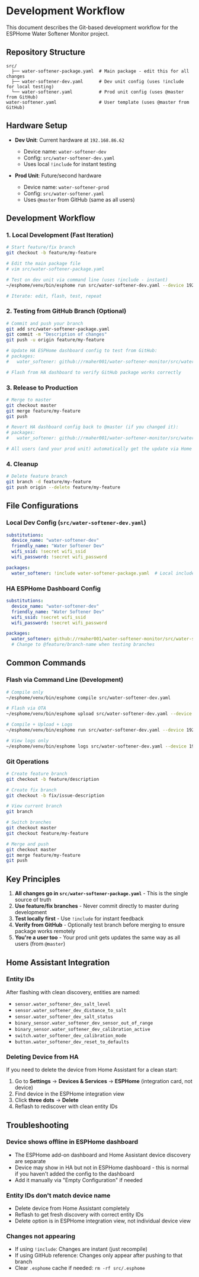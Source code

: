 # Development Workflow

This document describes the Git-based development workflow for the ESPHome Water Softener Monitor project.

## Repository Structure

```
src/
  ├── water-softener-package.yaml  # Main package - edit this for all changes
  ├── water-softener-dev.yaml      # Dev unit config (uses !include for local testing)
  └── water-softener.yaml          # Prod unit config (uses @master from GitHub)
water-softener.yaml                # User template (uses @master from GitHub)
```

## Hardware Setup

- **Dev Unit**: Current hardware at `192.168.86.62`
  - Device name: `water-softener-dev`
  - Config: `src/water-softener-dev.yaml`
  - Uses local `!include` for instant testing

- **Prod Unit**: Future/second hardware
  - Device name: `water-softener-prod`
  - Config: `src/water-softener.yaml`
  - Uses `@master` from GitHub (same as all users)

## Development Workflow

### 1. Local Development (Fast Iteration)

```bash
# Start feature/fix branch
git checkout -b feature/my-feature

# Edit the main package file
# vim src/water-softener-package.yaml

# Test on dev unit via command line (uses !include - instant)
~/esphome/venv/bin/esphome run src/water-softener-dev.yaml --device 192.168.86.62

# Iterate: edit, flash, test, repeat
```

### 2. Testing from GitHub Branch (Optional)

```bash
# Commit and push your branch
git add src/water-softener-package.yaml
git commit -m "Description of changes"
git push -u origin feature/my-feature

# Update HA ESPHome dashboard config to test from GitHub:
# packages:
#   water_softener: github://rmaher001/water-softener-monitor/src/water-softener-package.yaml@feature/my-feature

# Flash from HA dashboard to verify GitHub package works correctly
```

### 3. Release to Production

```bash
# Merge to master
git checkout master
git merge feature/my-feature
git push

# Revert HA dashboard config back to @master (if you changed it):
# packages:
#   water_softener: github://rmaher001/water-softener-monitor/src/water-softener-package.yaml@master

# All users (and your prod unit) automatically get the update via Home Assistant ESPHome dashboard
```

### 4. Cleanup

```bash
# Delete feature branch
git branch -d feature/my-feature
git push origin --delete feature/my-feature
```

## File Configurations

### Local Dev Config (`src/water-softener-dev.yaml`)

```yaml
substitutions:
  device_name: "water-softener-dev"
  friendly_name: "Water Softener Dev"
  wifi_ssid: !secret wifi_ssid
  wifi_password: !secret wifi_password

packages:
  water_softener: !include water-softener-package.yaml  # Local include for fast testing
```

### HA ESPHome Dashboard Config

```yaml
substitutions:
  device_name: "water-softener-dev"
  friendly_name: "Water Softener Dev"
  wifi_ssid: !secret wifi_ssid
  wifi_password: !secret wifi_password

packages:
  water_softener: github://rmaher001/water-softener-monitor/src/water-softener-package.yaml@master
  # Change to @feature/branch-name when testing branches
```

## Common Commands

### Flash via Command Line (Development)
```bash
# Compile only
~/esphome/venv/bin/esphome compile src/water-softener-dev.yaml

# Flash via OTA
~/esphome/venv/bin/esphome upload src/water-softener-dev.yaml --device 192.168.86.62

# Compile + Upload + Logs
~/esphome/venv/bin/esphome run src/water-softener-dev.yaml --device 192.168.86.62

# View logs only
~/esphome/venv/bin/esphome logs src/water-softener-dev.yaml --device 192.168.86.62
```

### Git Operations
```bash
# Create feature branch
git checkout -b feature/description

# Create fix branch
git checkout -b fix/issue-description

# View current branch
git branch

# Switch branches
git checkout master
git checkout feature/my-feature

# Merge and push
git checkout master
git merge feature/my-feature
git push
```

## Key Principles

1. **All changes go in `src/water-softener-package.yaml`** - This is the single source of truth
2. **Use feature/fix branches** - Never commit directly to master during development
3. **Test locally first** - Use `!include` for instant feedback
4. **Verify from GitHub** - Optionally test branch before merging to ensure package works remotely
5. **You're a user too** - Your prod unit gets updates the same way as all users (from `@master`)

## Home Assistant Integration

### Entity IDs
After flashing with clean discovery, entities are named:
- `sensor.water_softener_dev_salt_level`
- `sensor.water_softener_dev_distance_to_salt`
- `sensor.water_softener_dev_salt_status`
- `binary_sensor.water_softener_dev_sensor_out_of_range`
- `binary_sensor.water_softener_dev_calibration_active`
- `switch.water_softener_dev_calibration_mode`
- `button.water_softener_dev_reset_to_defaults`

### Deleting Device from HA
If you need to delete the device from Home Assistant for a clean start:
1. Go to **Settings** → **Devices & Services** → **ESPHome** (integration card, not device)
2. Find device in the ESPHome integration view
3. Click **three dots** → **Delete**
4. Reflash to rediscover with clean entity IDs

## Troubleshooting

### Device shows offline in ESPHome dashboard
- The ESPHome add-on dashboard and Home Assistant device discovery are separate
- Device may show in HA but not in ESPHome dashboard - this is normal if you haven't added the config to the dashboard
- Add it manually via "Empty Configuration" if needed

### Entity IDs don't match device name
- Delete device from Home Assistant completely
- Reflash to get fresh discovery with correct entity IDs
- Delete option is in ESPHome integration view, not individual device view

### Changes not appearing
- If using `!include`: Changes are instant (just recompile)
- If using GitHub reference: Changes only appear after pushing to that branch
- Clear `.esphome` cache if needed: `rm -rf src/.esphome`
